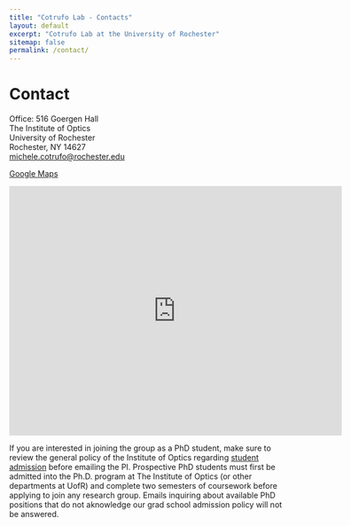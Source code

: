 ```yaml
---
title: "Cotrufo Lab - Contacts"
layout: default
excerpt: "Cotrufo Lab at the University of Rochester"
sitemap: false
permalink: /contact/
---
```


<h1>Contact</h1>
<p>
Office: 516 Goergen Hall <br />
The Institute of Optics <br />
University of Rochester <br />
Rochester, NY 14627 <br />
<a href="mailto:michele.cotrufo@rochester.edu">michele.cotrufo@rochester.edu</a>
</p>

<a href="https://maps.app.goo.gl/HVpisvMyL9a9rKFN9">Google Maps</a> 
<iframe src="https://www.google.com/maps/embed?pb=!1m18!1m12!1m3!1d2911.9987298333717!2d-77.63177588862648!3d43.12555288627773!2m3!1f0!2f0!3f0!3m2!1i1024!2i768!4f13.1!3m3!1m2!1s0x89d6b5562caec781%3A0x7bf800f2e604b6df!2sThe%20Institute%20of%20Optics%20-%20University%20of%20Rochester!5e0!3m2!1sen!2sus!4v1717171199109!5m2!1sen!2sus" width="600" height="450" style="border:0;" allowfullscreen="" loading="lazy" referrerpolicy="no-referrer-when-downgrade"></iframe>

<br />

<div class="alert alert-dismissible alert-warning">
  <p class="mb-0">
  If you are interested in joining the group as a PhD student, make sure to review the general policy of the Institute of Optics regarding <a href="https://www.hajim.rochester.edu/optics/graduate/phd.html" class="alert-link">student admission</a> before emailing the PI. Prospective PhD students must first be admitted into the Ph.D. program at The Institute of Optics (or other departments at UofR) and complete two semesters of coursework before applying to join any research group. Emails inquiring about available PhD positions that do not aknowledge our grad school admission policy will not be answered.
  </p>
</div>
